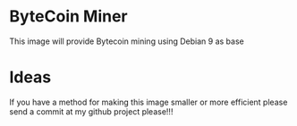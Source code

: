 # ByteCoin Miner

This image will provide Bytecoin mining using Debian 9 as base

# Ideas

If you have a method for making this image smaller or more efficient please send a commit at my github project please!!!
